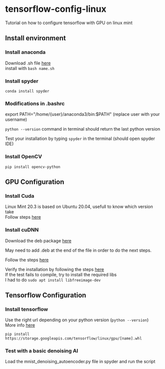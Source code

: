 # tensorflow-config-linux
Tutorial on how to configure tensorflow with GPU on linux mint
## Install environment
### Install anaconda
Download .sh file [here](https://www.anaconda.com/products/distribution)  
install with `bash name.sh`  

### Install spyder
`conda install spyder`

### Modifications in .bashrc
export PATH="/home/{user}/anaconda3/bin:$PATH" (replace user with your username)  

`python --version` command in terminal should return the last python version  

Test your installation by typing `spyder` in the terminal (should open spyder IDE)  

### Install OpenCV
`pip install opencv-python`

## GPU Configuration
### Install Cuda
Linux Mint 20.3 is based on Ubuntu 20.04, usefull to know which version take  
Follow steps [here](https://developer.nvidia.com/cuda-downloads?target_os=Linux&target_arch=x86_64&Distribution=Ubuntu&target_version=20.04&target_type=deb_local)

### Install cuDNN
Download the deb package [here](https://developer.nvidia.com/rdp/cudnn-download)  

May need to add .deb at the end of the file in order to do the next steps.  

Follow the steps [here](https://docs.nvidia.com/deeplearning/cudnn/install-guide/index.html#installlinux-deb)  

Verify the installation by following the steps [here](https://docs.nvidia.com/deeplearning/cudnn/install-guide/index.html#verify)  
If the test fails to compile, try to install the required libs  
I had to do `sudo apt install libfreeimage-dev`

## Tensorflow Configuration
### Install tensorflow
Use the right url depending on your python version (`python --version`)  
More info [here](https://www.tensorflow.org/install/pip#package-location)  

`pip install https://storage.googleapis.com/tensorflow/linux/gpu/[name].whl`

### Test with a basic denoising AI
Load the mnist_denoising_autoencoder.py file in spyder and run the script
